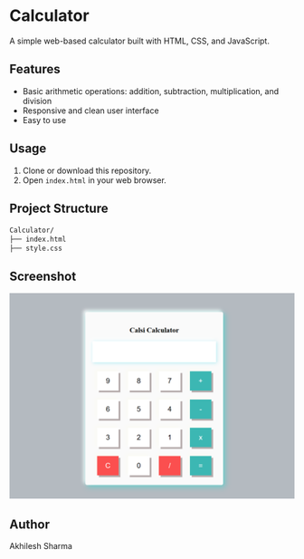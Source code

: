 # Calculator

A simple web-based calculator built with HTML, CSS, and JavaScript.

## Features

- Basic arithmetic operations: addition, subtraction, multiplication, and division
- Responsive and clean user interface
- Easy to use

## Usage

1. Clone or download this repository.
2. Open `index.html` in your web browser.

## Project Structure

```
Calculator/
├── index.html
├── style.css
```

## Screenshot

![Calculator Screenshot](screenshot.png)

## Author 
 Akhilesh Sharma 
